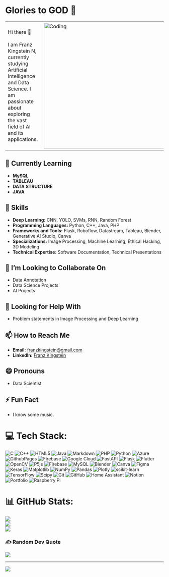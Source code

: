 # Glories to GOD 🙏

<table>
  <tr>
    <td>
      Hi there 👋<br><br>
      I am Franz Kingstein N, currently studying Artificial Intelligence and Data Science. I am passionate about exploring the vast field of AI and its applications.
    </td>
    <td>
      <img align="right" alt="Coding" width="400" src="https://indoanalytica.com/static/images/data-science-5.gif">
    </td>
  </tr>
</table>

## 🌱 Currently Learning
- **MySQL**
- **TABLEAU**
- **DATA** **STRUCTURE**
- **JAVA**

## 💼 Skills
- **Deep Learning:** CNN, YOLO, SVMs, RNN, Random Forest
- **Programming Languages:** Python, C++, Java, PHP
- **Frameworks and Tools:** Flask, Roboflow, Datastream, Tableau, Blender, Generative AI Studio, Canva
- **Specializations:** Image Processing, Machine Learning, Ethical Hacking, 3D Modeling
- **Technical Expertise:** Software Documentation, Technical Presentations

## 👯 I’m Looking to Collaborate On
- Data Annotation
- Data Science Projects
- AI Projects

## 🤔 Looking for Help With
- Problem statements in Image Processing and Deep Learning

## 📫 How to Reach Me
- **Email:** franzkingstein@gmail.com
- **LinkedIn:** [Franz Kingstein](www.linkedin.com/in/franz-kingstein7)

## 😄 Pronouns
- Data Scientist

## ⚡ Fun Fact
- I know some music.



                            
                                                                                                             

# 💻 Tech Stack:
![C](https://img.shields.io/badge/c-%2300599C.svg?style=for-the-badge&logo=c&logoColor=white) ![C++](https://img.shields.io/badge/c++-%2300599C.svg?style=for-the-badge&logo=c%2B%2B&logoColor=white) ![HTML5](https://img.shields.io/badge/html5-%23E34F26.svg?style=for-the-badge&logo=html5&logoColor=white) ![Java](https://img.shields.io/badge/java-%23ED8B00.svg?style=for-the-badge&logo=openjdk&logoColor=white) ![Markdown](https://img.shields.io/badge/markdown-%23000000.svg?style=for-the-badge&logo=markdown&logoColor=white) ![PHP](https://img.shields.io/badge/php-%23777BB4.svg?style=for-the-badge&logo=php&logoColor=white) ![Python](https://img.shields.io/badge/python-3670A0?style=for-the-badge&logo=python&logoColor=ffdd54) ![Azure](https://img.shields.io/badge/azure-%230072C6.svg?style=for-the-badge&logo=microsoftazure&logoColor=white) ![GithubPages](https://img.shields.io/badge/github%20pages-121013?style=for-the-badge&logo=github&logoColor=white) ![Firebase](https://img.shields.io/badge/firebase-%23039BE5.svg?style=for-the-badge&logo=firebase) ![Google Cloud](https://img.shields.io/badge/GoogleCloud-%234285F4.svg?style=for-the-badge&logo=google-cloud&logoColor=white) ![FastAPI](https://img.shields.io/badge/FastAPI-005571?style=for-the-badge&logo=fastapi) ![Flask](https://img.shields.io/badge/flask-%23000.svg?style=for-the-badge&logo=flask&logoColor=white) ![Flutter](https://img.shields.io/badge/Flutter-%2302569B.svg?style=for-the-badge&logo=Flutter&logoColor=white) ![OpenCV](https://img.shields.io/badge/opencv-%23white.svg?style=for-the-badge&logo=opencv&logoColor=white) ![P5js](https://img.shields.io/badge/p5.js-ED225D?style=for-the-badge&logo=p5.js&logoColor=FFFFFF) ![Firebase](https://img.shields.io/badge/firebase-a08021?style=for-the-badge&logo=firebase&logoColor=ffcd34) ![MySQL](https://img.shields.io/badge/mysql-4479A1.svg?style=for-the-badge&logo=mysql&logoColor=white) ![Blender](https://img.shields.io/badge/blender-%23F5792A.svg?style=for-the-badge&logo=blender&logoColor=white) ![Canva](https://img.shields.io/badge/Canva-%2300C4CC.svg?style=for-the-badge&logo=Canva&logoColor=white) ![Figma](https://img.shields.io/badge/figma-%23F24E1E.svg?style=for-the-badge&logo=figma&logoColor=white) ![Keras](https://img.shields.io/badge/Keras-%23D00000.svg?style=for-the-badge&logo=Keras&logoColor=white) ![Matplotlib](https://img.shields.io/badge/Matplotlib-%23ffffff.svg?style=for-the-badge&logo=Matplotlib&logoColor=black) ![NumPy](https://img.shields.io/badge/numpy-%23013243.svg?style=for-the-badge&logo=numpy&logoColor=white) ![Pandas](https://img.shields.io/badge/pandas-%23150458.svg?style=for-the-badge&logo=pandas&logoColor=white) ![Plotly](https://img.shields.io/badge/Plotly-%233F4F75.svg?style=for-the-badge&logo=plotly&logoColor=white) ![scikit-learn](https://img.shields.io/badge/scikit--learn-%23F7931E.svg?style=for-the-badge&logo=scikit-learn&logoColor=white) ![TensorFlow](https://img.shields.io/badge/TensorFlow-%23FF6F00.svg?style=for-the-badge&logo=TensorFlow&logoColor=white) ![Scipy](https://img.shields.io/badge/SciPy-%230C55A5.svg?style=for-the-badge&logo=scipy&logoColor=%white) ![Git](https://img.shields.io/badge/git-%23F05033.svg?style=for-the-badge&logo=git&logoColor=white) ![GitHub](https://img.shields.io/badge/github-%23121011.svg?style=for-the-badge&logo=github&logoColor=white) ![Home Assistant](https://img.shields.io/badge/home%20assistant-%2341BDF5.svg?style=for-the-badge&logo=home-assistant&logoColor=white) ![Notion](https://img.shields.io/badge/Notion-%23000000.svg?style=for-the-badge&logo=notion&logoColor=white) ![Portfolio](https://img.shields.io/badge/Portfolio-%23000000.svg?style=for-the-badge&logo=firefox&logoColor=#FF7139) ![Raspberry Pi](https://img.shields.io/badge/-RaspberryPi-C51A4A?style=for-the-badge&logo=Raspberry-Pi)
# 📊 GitHub Stats:
![](https://github-readme-stats.vercel.app/api?username=Franz-kingstein&theme=dark&hide_border=false&include_all_commits=false&count_private=false)<br/>
![](https://github-readme-streak-stats.herokuapp.com/?user=Franz-kingstein&theme=dark&hide_border=false)<br/>
![](https://github-readme-stats.vercel.app/api/top-langs/?username=Franz-kingstein&theme=dark&hide_border=false&include_all_commits=false&count_private=false&layout=compact)

### ✍️ Random Dev Quote
![](https://quotes-github-readme.vercel.app/api?type=horizontal&theme=radical)


---
[![](https://visitcount.itsvg.in/api?id=Franz-kingstein&icon=4&color=0)](https://visitcount.itsvg.in)


